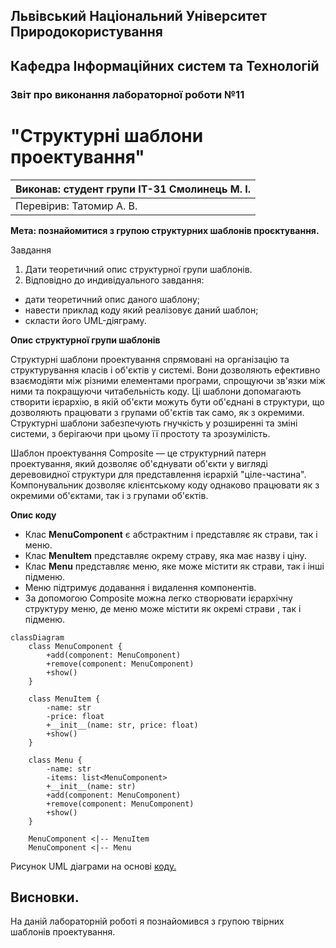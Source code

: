 ## Львівський Національний Університет Природокористування
## Кафедра Інформаційних систем та Технологій



### Звіт про виконання лабораторної роботи №11
# "Структурні шаблони проектування"



| Виконав: студент групи ІТ-31 Смолинець М. І. |
|----------------------------------------------|
| Перевірив: Татомир А. В.                     | 




**Мета: познайомитися з групою структурних  шаблонів проєктування.**


Завдання 

1. Дати теоретичний опис структурної  групи шаблонів.
2. Відповідно до индивідуального завдання:
- дати теоретичний опис даного шаблону;
- навести приклад коду який реалізовує даний шаблон;
- скласти його UML-діяграму.


**Опис структурної групи шаблонів**

Структурні шаблони проектування спрямовані на 
організацію та структурування класів і об'єктів у 
системі. Вони дозволяють ефективно взаємодіяти між
різними елементами програми, спрощуючи зв'язки між 
ними та покращуючи читабельність коду. Ці шаблони 
допомагають створити ієрархію, в якій об'єкти можуть 
бути об'єднані в структури, що дозволяють працювати з 
групами об'єктів так само, як з окремими. Структурні
шаблони забезпечують гнучкість у розширенні та зміні системи, з
берігаючи при цьому її простоту та зрозумілість.

Шаблон проектування Composite — це структурний патерн проектування, який 
дозволяє об'єднувати об'єкти у вигляді деревовидної структури для 
представлення ієрархій "ціле-частина". Компонувальник дозволяє клієнтському 
коду однаково працювати як з окремими об'єктами, так і з групами об'єктів.

**Опис коду**

 - Клас **MenuComponent** є абстрактним і представляє як страви, так і меню.
 - Клас **MenuItem** представляє окрему страву, яка має назву і ціну.
 - Клас **Menu** представляє меню, яке може містити як страви, так і інші підменю. 
 - Меню підтримує додавання і видалення компонентів.
 - За допомогою Composite можна легко створювати ієрархічну структуру меню, де 
   меню може містити як окремі страви , так і підменю.

```mermaid
classDiagram
    class MenuComponent {
        +add(component: MenuComponent)
        +remove(component: MenuComponent)
        +show()
    }

    class MenuItem {
        -name: str
        -price: float
        +__init__(name: str, price: float)
        +show()
    }

    class Menu {
        -name: str
        -items: list<MenuComponent>
        +__init__(name: str)
        +add(component: MenuComponent)
        +remove(component: MenuComponent)
        +show()
    }

    MenuComponent <|-- MenuItem
    MenuComponent <|-- Menu
```
Рисунок UML діаграми на основі [коду.](./compositee.py)


## Висновки. 

На даній лабораторній роботі я познайомився з групою твірних шаблонів проектування. 